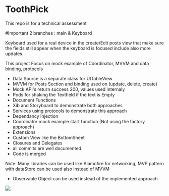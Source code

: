 # ToothPick
This repo is for a technical assessment 

#Important
2 branches : main & Keyboard 

Keyboard used for a real device in the create/Edit posts view that make sure the fields still appear when the keyboard is focused include also more updates 

This project Focus on mock example of Coordinator, MVVM and data binding, protocols 
 
- Data Source is a separate class for UITableView 
- MVVM for Posts Section and binding used on (update, delete, create)
- Mock API's return success 200, values used internaly
- Pods for shaking the Textfield if the text is Empty
- Document Functions 
- Xib and Storyboard to demonstrate both approaches
- Services using protocols to demonstrate this approach
- Dependancy Injection
- Coordinator mock example start function (Not using the factory approach) 
- Extensions 
- Custom View like the BottomSheet
- Closures and Delegates
- all commits are well documented.
- Code is merged

Note: 
Many libraries can be used like Alamofire for networking,
MVP pattern with dataStore can be used also instead of MVVM

- Observable Object <Box> can be used instead of the implemented approach  

![](ex.gif)
